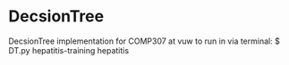 # DecsionTree
DecsionTree implementation for COMP307 at vuw
to run in via terminal:
$  DT.py hepatitis-training hepatitis          
